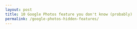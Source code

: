 ```yaml
---
layout: post
title: 10 Google Photos feature you don't know (probably)
permalink: /google-photos-hidden-features/
---
```

